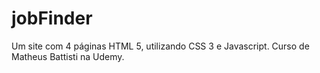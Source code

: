 # jobFinder
Um site com 4 páginas HTML 5, utilizando CSS 3 e Javascript. Curso de Matheus Battisti na Udemy.
